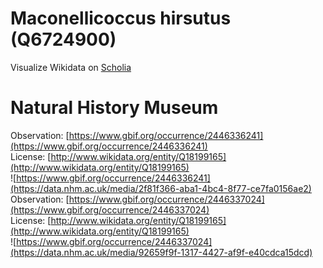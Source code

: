 
Maconellicoccus hirsutus (Q6724900)
===================================
  
Visualize Wikidata on [Scholia](https://scholia.toolforge.org/taxon/Q6724900)
# Natural History Museum
  
Observation: [https://www.gbif.org/occurrence/2446336241](https://www.gbif.org/occurrence/2446336241)  
License: [http://www.wikidata.org/entity/Q18199165](http://www.wikidata.org/entity/Q18199165)  
![https://www.gbif.org/occurrence/2446336241](https://data.nhm.ac.uk/media/2f81f366-aba1-4bc4-8f77-ce7fa0156ae2)  
Observation: [https://www.gbif.org/occurrence/2446337024](https://www.gbif.org/occurrence/2446337024)  
License: [http://www.wikidata.org/entity/Q18199165](http://www.wikidata.org/entity/Q18199165)  
![https://www.gbif.org/occurrence/2446337024](https://data.nhm.ac.uk/media/92659f9f-1317-4427-af9f-e40cdca15dcd)